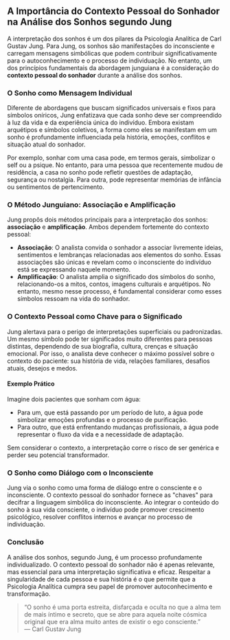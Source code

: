 
## A Importância do Contexto Pessoal do Sonhador na Análise dos Sonhos segundo Jung

A interpretação dos sonhos é um dos pilares da Psicologia Analítica de Carl Gustav Jung. Para Jung, os sonhos são manifestações do inconsciente e carregam mensagens simbólicas que podem contribuir significativamente para o autoconhecimento e o processo de individuação. No entanto, um dos princípios fundamentais da abordagem junguiana é a consideração do **contexto pessoal do sonhador** durante a análise dos sonhos.

### O Sonho como Mensagem Individual

Diferente de abordagens que buscam significados universais e fixos para símbolos oníricos, Jung enfatizava que cada sonho deve ser compreendido à luz da vida e da experiência única do indivíduo. Embora existam arquétipos e símbolos coletivos, a forma como eles se manifestam em um sonho é profundamente influenciada pela história, emoções, conflitos e situação atual do sonhador.

Por exemplo, sonhar com uma casa pode, em termos gerais, simbolizar o self ou a psique. No entanto, para uma pessoa que recentemente mudou de residência, a casa no sonho pode refletir questões de adaptação, segurança ou nostalgia. Para outra, pode representar memórias de infância ou sentimentos de pertencimento.

### O Método Junguiano: Associação e Amplificação

Jung propôs dois métodos principais para a interpretação dos sonhos: **associação** e **amplificação**. Ambos dependem fortemente do contexto pessoal:

- **Associação**: O analista convida o sonhador a associar livremente ideias, sentimentos e lembranças relacionadas aos elementos do sonho. Essas associações são únicas e revelam como o inconsciente do indivíduo está se expressando naquele momento.
- **Amplificação**: O analista amplia o significado dos símbolos do sonho, relacionando-os a mitos, contos, imagens culturais e arquétipos. No entanto, mesmo nesse processo, é fundamental considerar como esses símbolos ressoam na vida do sonhador.

### O Contexto Pessoal como Chave para o Significado

Jung alertava para o perigo de interpretações superficiais ou padronizadas. Um mesmo símbolo pode ter significados muito diferentes para pessoas distintas, dependendo de sua biografia, cultura, crenças e situação emocional. Por isso, o analista deve conhecer o máximo possível sobre o contexto do paciente: sua história de vida, relações familiares, desafios atuais, desejos e medos.

#### Exemplo Prático

Imagine dois pacientes que sonham com água:

- Para um, que está passando por um período de luto, a água pode simbolizar emoções profundas e o processo de purificação.
- Para outro, que está enfrentando mudanças profissionais, a água pode representar o fluxo da vida e a necessidade de adaptação.

Sem considerar o contexto, a interpretação corre o risco de ser genérica e perder seu potencial transformador.

### O Sonho como Diálogo com o Inconsciente

Jung via o sonho como uma forma de diálogo entre o consciente e o inconsciente. O contexto pessoal do sonhador fornece as "chaves" para decifrar a linguagem simbólica do inconsciente. Ao integrar o conteúdo do sonho à sua vida consciente, o indivíduo pode promover crescimento psicológico, resolver conflitos internos e avançar no processo de individuação.

### Conclusão

A análise dos sonhos, segundo Jung, é um processo profundamente individualizado. O contexto pessoal do sonhador não é apenas relevante, mas essencial para uma interpretação significativa e eficaz. Respeitar a singularidade de cada pessoa e sua história é o que permite que a Psicologia Analítica cumpra seu papel de promover autoconhecimento e transformação.

> “O sonho é uma porta estreita, disfarçada e oculta no que a alma tem de mais íntimo e secreto, que se abre para aquela noite cósmica original que era alma muito antes de existir o ego consciente.”  
> — Carl Gustav Jung
```
